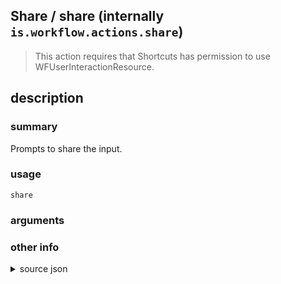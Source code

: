 
## Share / share (internally `is.workflow.actions.share`)


> This action requires that Shortcuts has permission to use WFUserInteractionResource.


## description
### summary
Prompts to share the input.


### usage
`share `

### arguments


### other info

<details><summary>source json</summary>
```json
{
	"ActionClass": "WFShareAction",
	"ActionKeywords": [
		"share",
		"file",
		"document",
		"send"
	],
	"Category": "Sharing",
	"Description": {
		"DescriptionSummary": "Prompts to share the input."
	},
	"IconName": "Sharing.png",
	"Input": {
		"Multiple": true,
		"Required": true,
		"Types": [
			"WFContentItem"
		]
	},
	"InputPassthrough": true,
	"Name": "Share",
	"RequiredResources": [
		"WFUserInteractionResource"
	],
	"Subcategory": "System",
	"UserInterfaces": [
		"UIKit",
		"WatchKit"
	]
}
```
</details>
